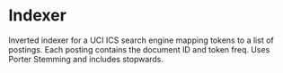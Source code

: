 # Indexer
Inverted indexer for a UCI ICS search engine mapping tokens to a list of postings. Each posting contains the document ID and token freq. Uses Porter Stemming and includes stopwards. 
